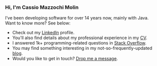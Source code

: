 ### Hi, I'm Cassio Mazzochi Molin
  
I’ve been developing software for over 14 years now, mainly with Java.  
Want to know more? See below:

- Check out my [LinkedIn][linkedin] profile.
- You'll also find details about my professional experience in my [CV].
- I answered 1k+ programming-related questions in [Stack Overflow][stack-overflow].
- You may find something interesting in my not-so-frequently-updated [blog][blog].
- Would you like to get in touch? [Drop me a message][contact].  


[blog]: https://cassiomolin.com
[contact]: https://cassiomolin.com/contact
[cv]: https://cassiomolin.com/cv
[linkedin]: https://www.linkedin.com/in/cassiomolin
[stack-overflow]: https://www.stackoverflow.com/u/1426227

<!--
Emoji cheat sheet: https://github.com/ikatyang/emoji-cheat-sheet/blob/master/README.md
-->

